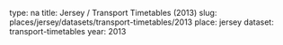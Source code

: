 type: na
title: Jersey / Transport Timetables (2013)
slug: places/jersey/datasets/transport-timetables/2013
place: jersey
dataset: transport-timetables
year: 2013
